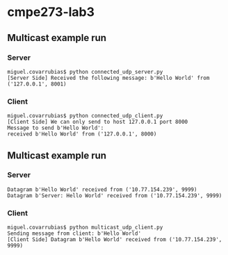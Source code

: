 # cmpe273-lab3


## Multicast example run
### Server
```
miguel.covarrubias$ python connected_udp_server.py
[Server Side] Received the following message: b'Hello World' from ('127.0.0.1', 8001)
```
### Client
```
miguel.covarrubias$ python connected_udp_client.py
[Client Side] We can only send to host 127.0.0.1 port 8000
Message to send b'Hello World':
received b'Hello World' from ('127.0.0.1', 8000)
```

## Multicast example run
### Server
```miguel.covarrubias$ python multicast_udp_server.py
Datagram b'Hello World' received from ('10.77.154.239', 9999)
Datagram b'Server: Hello World' received from ('10.77.154.239', 9999)
```
### Client
```
miguel.covarrubias$ python multicast_udp_client.py
Sending message from client: b'Hello World'
[Client Side] Datagram b'Hello World' received from ('10.77.154.239', 9999)
```